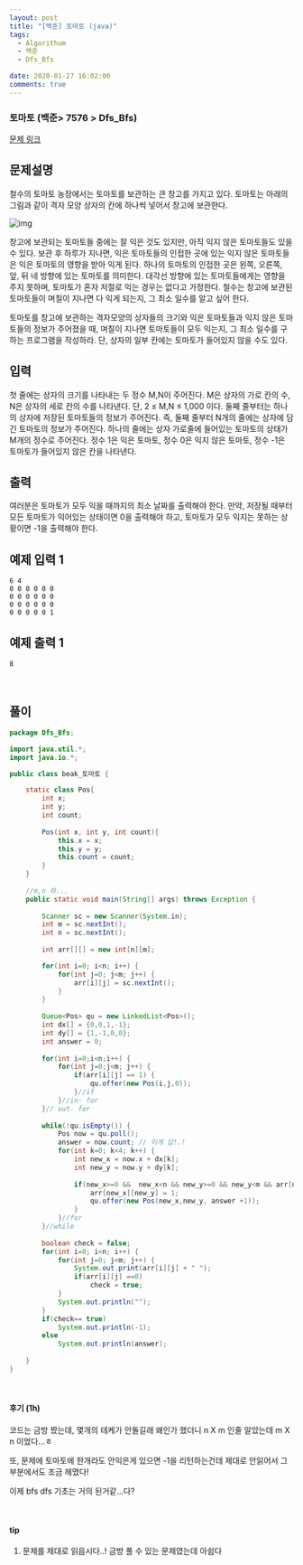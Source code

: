 ```yaml
---
layout: post
title: "[백준] 토마토 (java)"
tags:
  - Algorithum
  - 백준
  - Dfs_Bfs

date: 2020-01-27 16:02:00
comments: true
---
```




###   토마토 (백준> 7576 > Dfs_Bfs)

[문제 링크](https://www.acmicpc.net/problem/7576 )

## 문제설명

철수의 토마토 농장에서는 토마토를 보관하는 큰 창고를 가지고 있다. 토마토는 아래의 그림과 같이 격자 모양 상자의 칸에 하나씩 넣어서 창고에 보관한다. 

![img](https://www.acmicpc.net/upload/images/tmt.png)

창고에 보관되는 토마토들 중에는 잘 익은 것도 있지만, 아직 익지 않은 토마토들도 있을 수 있다. 보관 후 하루가 지나면, 익은 토마토들의 인접한 곳에 있는 익지 않은 토마토들은 익은 토마토의 영향을 받아 익게 된다. 하나의 토마토의 인접한 곳은 왼쪽, 오른쪽, 앞, 뒤 네 방향에 있는 토마토를 의미한다. 대각선 방향에 있는 토마토들에게는 영향을 주지 못하며, 토마토가 혼자 저절로 익는 경우는 없다고 가정한다. 철수는 창고에 보관된 토마토들이 며칠이 지나면 다 익게 되는지, 그 최소 일수를 알고 싶어 한다.

토마토를 창고에 보관하는 격자모양의 상자들의 크기와 익은 토마토들과 익지 않은 토마토들의 정보가 주어졌을 때, 며칠이 지나면 토마토들이 모두 익는지, 그 최소 일수를 구하는 프로그램을 작성하라. 단, 상자의 일부 칸에는 토마토가 들어있지 않을 수도 있다.

## 입력

첫 줄에는 상자의 크기를 나타내는 두 정수 M,N이 주어진다. M은 상자의 가로 칸의 수, N은 상자의 세로 칸의 수를 나타낸다. 단, 2 ≤ M,N ≤ 1,000 이다. 둘째 줄부터는 하나의 상자에 저장된 토마토들의 정보가 주어진다. 즉, 둘째 줄부터 N개의 줄에는 상자에 담긴 토마토의 정보가 주어진다. 하나의 줄에는 상자 가로줄에 들어있는 토마토의 상태가 M개의 정수로 주어진다. 정수 1은 익은 토마토, 정수 0은 익지 않은 토마토, 정수 -1은 토마토가 들어있지 않은 칸을 나타낸다. 

## 출력

여러분은 토마토가 모두 익을 때까지의 최소 날짜를 출력해야 한다. 만약, 저장될 때부터 모든 토마토가 익어있는 상태이면 0을 출력해야 하고, 토마토가 모두 익지는 못하는 상황이면 -1을 출력해야 한다.

## 예제 입력 1

```
6 4
0 0 0 0 0 0
0 0 0 0 0 0
0 0 0 0 0 0
0 0 0 0 0 1
```

## 예제 출력 1

```
8
```

<br>

## 풀이

```java
package Dfs_Bfs;

import java.util.*;
import java.io.*;

public class beak_토마토 {

	static class Pos{
		int x;
		int y;
		int count;
		
		Pos(int x, int y, int count){
			this.x = x;
			this.y = y;
			this.count = count;
		}
	}
	
	//m,n 하...
	public static void main(String[] args) throws Exception {
		
		Scanner sc = new Scanner(System.in);
		int m = sc.nextInt();
		int n = sc.nextInt();
		
        int arr[][] = new int[n][m];

        for(int i=0; i<n; i++) {
            for(int j=0; j<m; j++) {
                arr[i][j] = sc.nextInt();
            }
        }
		
		Queue<Pos> qu = new LinkedList<Pos>();
		int dx[] = {0,0,1,-1};
		int dy[] = {1,-1,0,0};
		int answer = 0;
		
		for(int i=0;i<n;i++) {
			for(int j=0;j<m; j++) {
				if(arr[i][j] == 1) {
					qu.offer(new Pos(i,j,0));
				}//if
			}//in- for
		}// out- for
		
		while(!qu.isEmpty()) {
			Pos now = qu.poll();
			answer = now.count; // 이게 답!.!
			for(int k=0; k<4; k++) {
				int new_x = now.x + dx[k];
				int new_y = now.y + dy[k];
				
				if(new_x>=0 &&  new_x<n && new_y>=0 && new_y<m && arr[new_x][new_y]==0) {
					arr[new_x][new_y] = 1;
					qu.offer(new Pos(new_x,new_y, answer +1));
				}
			}//for
		}//while
		
        boolean check = false;
        for(int i=0; i<n; i++) {
            for(int j=0; j<m; j++) {
            	System.out.print(arr[i][j] + " ");
            	if(arr[i][j] ==0)
            		check = true;
            }
            System.out.println("");
        }
		if(check== true)
			System.out.println(-1);
		else
			System.out.println(answer);
		
	}
}

```

<br>

#### 후기 (1h)

코드는 금방 짰는데, 몇개의 테케가 안돌길래 왜인가 했더니 n X m 인줄 알았는데 m X n 이었다...ㅎ

또, 문제에 토마토에 한개라도 안익은게 있으면 -1을 리턴하는건데 제대로 안읽어서 그 부분에서도 조금 헤맸다! <br>

이제 bfs dfs 기초는 거의 된거같...다?

<br>

#### tip

1. 문제를 제대로 읽읍시다..! 금방 풀 수 있는 문제였는데 아쉽다

<br>